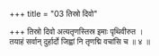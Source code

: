 +++
title = "03 तिस्रो दिवो"

+++
तिस्रो दिवो अत्यतृणस्तिस्र इमाः पृथिवीरुत ।  
तयाहं सर्वान् दुर्हार्दो जिह्वां नि तृणद्मि वचांसि च ॥ ४ ॥